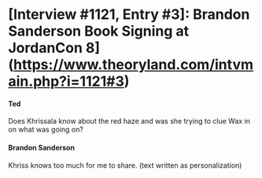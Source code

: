 # [Interview #1121, Entry #3]: Brandon Sanderson Book Signing at JordanCon 8](https://www.theoryland.com/intvmain.php?i=1121#3)

#### Ted

Does Khrissala know about the red haze and was she trying to clue Wax in on what was going on?

#### Brandon Sanderson

Khriss knows too much for me to share. (text written as personalization)

